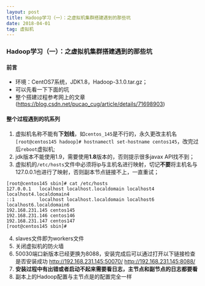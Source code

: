 ```yaml
---
layout: post
title: Hadoop学习（一）：之虚拟机集群搭建遇到的那些坑
date: 2018-04-01
tag: 虚拟机
---
```


### Hadoop学习（一）：之虚拟机集群搭建遇到的那些坑
#### 前言
- 环境：CentOS7系统，JDK1.8，Hadoop-3.1.0.tar.gz；
- 可以先看一下下面的坑
- 整个搭建过程参考网上的文章(https://blog.csdn.net/pucao_cug/article/details/71698903)

#### 整个过程遇到的坑系列
1. 虚拟机名称不能有**下划线**，如`centos_145`是不行的，永久更改主机名`[root@centos145 hadoop]# hostnamectl set-hostname centos145`，改完过后`reboot`虚拟机;
2.  jdk版本不能使用1.9，需要使用**1.8**版本的，否则提示很多javax API找不到；
3.  虚拟机的`/etc/hosts`文件中必须将ip与主机名进行映射，切记**不要**将主机名与127.0.0.1也进行了映射，否则副本节点链接不上，一直重试；
```
[root@centos145 sbin]# cat /etc/hosts
127.0.0.1   localhost localhost.localdomain localhost4 localhost4.localdomain4
::1         localhost localhost.localdomain localhost6 localhost6.localdomain6
192.168.231.145 centos145
192.168.231.146 centos146
192.168.231.147 centos147
[root@centos145 sbin]#
```
4. slaves文件即为workers文件
5. 关闭虚拟机的防火墙
6. 50030端口新版本已经更换为8088，安装完成后可以通过打开以下链接检查是否安装成功
http://192.168.231.145:50070/
http://192.168.231.145:8088/
7. **安装过程中有出错或者启动不起来需要看日志，主节点和副节点的日志都要看**
8. 副本上的Hadoop配置与主节点是的配置完全一样